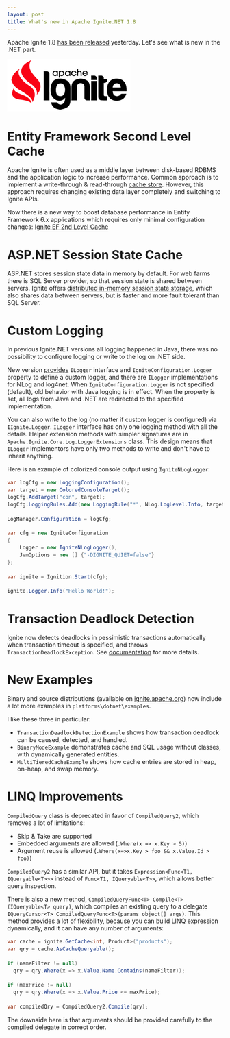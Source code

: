 ```yaml
---
layout: post
title: What's new in Apache Ignite.NET 1.8
---
```


Apache Ignite 1.8 [has been released](https://ignite.apache.org/news.html#release-1.8.0) yesterday. Let's see what is new in the .NET part.

![ignite logo](../images/ignite_logo.png)

# Entity Framework Second Level Cache

Apache Ignite is often used as a middle layer between disk-based RDBMS and the application logic to increase performance.
Common approach is to implement a write-through & read-through [cache store](https://ptupitsyn.github.io/Entity-Framework-Cache-Store/).
However, this approach requires changing existing data layer completely and switching to Ignite APIs.

Now there is a new way to boost database performance in Entity Framework 6.x applications which requires only minimal configuration changes:
[Ignite EF 2nd Level Cache](https://apacheignite-net.readme.io/docs/entity-framework-second-level-cache)

# ASP.NET Session State Cache

ASP.NET stores session state data in memory by default.
For web farms there is SQL Server provider, so that session state is shared between servers.
Ignite offers [distributed in-memory session state storage](https://apacheignite-net.readme.io/docs/aspnet-session-state-caching),
which also shares data between servers, but is faster and more fault tolerant than SQL Server.

# Custom Logging

In previous Ignite.NET versions all logging happened in Java, there was no possibility to configure logging or write to the log on .NET side.

New version [provides](https://apacheignite-net.readme.io/docs/logging) `ILogger` interface and `IgniteConfiguration.Logger` property to define a custom logger,
and there are `ILogger` implementations for NLog and log4net.
When `IgniteConfiguration.Logger` is not specified (default), old behavior with Java logging is in effect.
When the property is set, all logs from Java and .NET are redirected to the specified implementation.

You can also write to the log (no matter if custom logger is configured) via `IIgnite.Logger`.
`ILogger` interface has only one logging method with all the details.
Helper extension methods with simpler signatures are in `Apache.Ignite.Core.Log.LoggerExtensions` class.
This design means that `ILogger` implementors have only two methods to write and don't have to inherit anything.

Here is an example of colorized console output using `IgniteNLogLogger`:

```cs
var logCfg = new LoggingConfiguration();
var target = new ColoredConsoleTarget();
logCfg.AddTarget("con", target);
logCfg.LoggingRules.Add(new LoggingRule("*", NLog.LogLevel.Info, target));

LogManager.Configuration = logCfg;

var cfg = new IgniteConfiguration
{
    Logger = new IgniteNLogLogger(),
    JvmOptions = new [] {"-DIGNITE_QUIET=false"}
};

var ignite = Ignition.Start(cfg);

ignite.Logger.Info("Hello World!");
```

# Transaction Deadlock Detection

Ignite now detects deadlocks in pessimistic transactions automatically when transaction timeout is specified, and throws `TransactionDeadlockException`.
See [documentation](https://apacheignite-net.readme.io/docs/transactions#deadlock-detection-in-pessimistic-transactions) for more details.

# New Examples

Binary and source distributions (available on [ignite.apache.org](https://ignite.apache.org/download.cgi#binaries))
now include a lot more examples in `platforms\dotnet\examples`.

I like these three in particular:

* `TransactionDeadlockDetectionExample` shows how transaction deadlock can be caused, detected, and handled.
* `BinaryModeExample` demonstrates cache and SQL usage without classes, with dynamically generated entities.
* `MultiTieredCacheExample` shows how cache entries are stored in heap, on-heap, and swap memory.

# LINQ Improvements

`CompiledQuery` class is deprecated in favor of `CompiledQuery2`, which removes a lot of limitations:

* Skip & Take are supported
* Embedded arguments are allowed (`.Where(x => x.Key > 5)`)
* Argument reuse is allowed (`.Where(x=>x.Key > foo && x.Value.Id > foo)`)

`CompiledQuery2` has a similar API, but it takes `Expression<Func<T1, IQueryable<T>>>` instead of `Func<T1, IQueryable<T>>`, which allows better query inspection.

There is also a new method, `CompiledQueryFunc<T> Compile<T>(IQueryable<T> query)`,
which compiles an existing query to a delegate `IQueryCursor<T> CompiledQueryFunc<T>(params object[] args)`.
This method provides a lot of flexibility, because you can build LINQ expression dynamically, and it can have any number of arguments:

```cs
var cache = ignite.GetCache<int, Product>("products");
var qry = cache.AsCacheQueryable();

if (nameFilter != null)
  qry = qry.Where(x => x.Value.Name.Contains(nameFilter));

if (maxPrice != null)
  qry = qry.Where(x => x.Value.Price <= maxPrice);

var compiledQry = CompiledQuery2.Compile(qry);
```

The downside here is that arguments should be provided carefully to the compiled delegate in correct order.